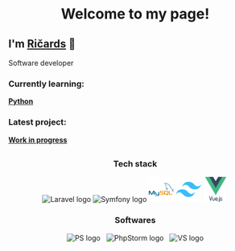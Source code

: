 # <div align="center"> Welcome to my page! </div>
## I'm <a href="https://www.linkedin.com/in/ricards-upenieks/">Ričards</a> <span font-size=4> :handshake: </span>

Software developer

### Currently learning:
<a href="https://www.python.org/about/" align="left">**Python**</a>

### Latest project: 
<a href="https://github.com/ricardsupenieks" align="left">**Work in progress**</a>

##

### <p align="center"> Tech stack </p>

<div align="center">
  <img src="https://cdn.worldvectorlogo.com/logos/laravel-2.svg" alt="Laravel logo" width="50" height="50" />&nbsp;<img src="https://cdn.worldvectorlogo.com/logos/symfony.svg" alt="Symfony logo" width="50" height="50" />&nbsp;<img                                     src="https://github.com/devicons/devicon/blob/master/icons/mysql/mysql-original-wordmark.svg" alt="MySQL logo" width="50" height="50" />&nbsp;<img src="https://github.com/devicons/devicon/blob/master/icons/tailwindcss/tailwindcss-original.svg" alt="Tailwind logo" width="50" height="50" />&nbsp;<img src="https://github.com/devicons/devicon/blob/master/icons/vuejs/vuejs-original-wordmark.svg" alt="VueJs logo" width="50" height="50" />
</div>


### <p align="center"> Softwares </p>

<div align="center">
  <img src="https://cdn.worldvectorlogo.com/logos/adobe-photoshop-2.svg" alt="PS logo" width="50" height="50" />&nbsp;&nbsp;&nbsp;<img src="https://cdn.worldvectorlogo.com/logos/phpstorm-1.svg" alt="PhpStorm logo" width="50" height="50" />&nbsp;&nbsp;&nbsp;<img             src="https://cdn.worldvectorlogo.com/logos/visual-studio-code-1.svg" alt="VS logo" width="50" height="50" />
</div

<!--
**ricardsupenieks/ricardsupenieks** is a ✨ _special_ ✨ repository because its `README.md` (this file) appears on your GitHub profile.

Here are some ideas to get you started:

- 🔭 I’m currently working on ...
- 🌱 I’m currently learning ...
- 👯 I’m looking to collaborate on ...
- 🤔 I’m looking for help with ...
- 💬 Ask me about ...
- 📫 How to reach me: ...
- 😄 Pronouns: ...
- ⚡ Fun fact: ...
-->
